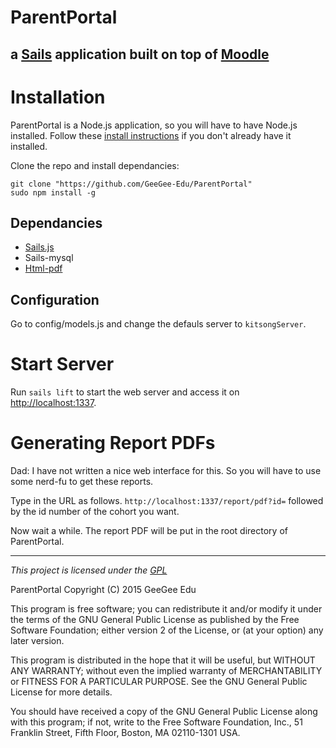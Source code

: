 # ParentPortal

a [Sails](http://sailsjs.org) application built on top of [Moodle](http://moodle.org)
---

# Installation

ParentPortal is a Node.js application, so you will have to have Node.js installed. Follow these [install instructions](https://github.com/joyent/node/wiki/installing-node.js-via-package-manager) if you don't already have it installed.

Clone the repo and install dependancies:

```
git clone "https://github.com/GeeGee-Edu/ParentPortal"
sudo npm install -g
```

## Dependancies

* [Sails.js](http://sailsjs.org/)
* Sails-mysql
* [Html-pdf](https://www.npmjs.com/package/html-pdf)

## Configuration

Go to config/models.js and change the defauls server to `kitsongServer`.


# Start Server

Run `sails lift` to start the web server and access it on [http://localhost:1337](http://localhost:1337).

# Generating Report PDFs

Dad: I have not written a nice web interface for this. So you will have to use some nerd-fu to get these reports.

Type in the URL as follows. `http://localhost:1337/report/pdf?id=` followed by the id number of the cohort you want.

Now wait a while. The report PDF will be put in the root directory of ParentPortal.


---

*This project is licensed under the [GPL](http://en.wikipedia.org/wiki/GNU_General_Public_License)*

ParentPortal
Copyright (C) 2015  GeeGee Edu

This program is free software; you can redistribute it and/or modify
it under the terms of the GNU General Public License as published by
the Free Software Foundation; either version 2 of the License, or
(at your option) any later version.

This program is distributed in the hope that it will be useful,
but WITHOUT ANY WARRANTY; without even the implied warranty of
MERCHANTABILITY or FITNESS FOR A PARTICULAR PURPOSE.  See the
GNU General Public License for more details.

You should have received a copy of the GNU General Public License along
with this program; if not, write to the Free Software Foundation, Inc.,
51 Franklin Street, Fifth Floor, Boston, MA 02110-1301 USA.

